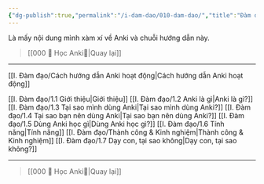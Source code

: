 ```yaml
---
{"dg-publish":true,"permalink":"/i-dam-dao/010-dam-dao/","title":"Đàm đạo","pinned":true,"noteIcon":1}
---
```


Là mấy nội dung mình xàm xí về Anki và chuỗi hướng dẫn này.

> [[000 🌟 Học Anki🌟\|Quay lại]]
___

[[I. Đàm đạo/Cách hướng dẫn Anki hoạt động\|Cách hướng dẫn Anki hoạt động]]

[[I. Đàm đạo/1.1 Giới thiệu\|Giới thiệu]]
[[I. Đàm đạo/1.2 Anki là gì\|Anki là gì?]]
[[I. Đàm đạo/1.3 Tại sao mình dùng Anki\|Tại sao mình dùng Anki?]]
[[I. Đàm đạo/1.4 Tại sao bạn nên dùng Anki\|Tại sao bạn nên dùng Anki?]]
[[I. Đàm đạo/1.5 Dùng Anki học gì\|Dùng Anki học gì?]]
[[I. Đàm đạo/1.6 Tính năng\|Tính năng]]
[[I. Đàm đạo/Thành công & Kinh nghiệm\|Thành công & Kinh nghiệm]]
[[I. Đàm đạo/1.7 Dạy con, tại sao không\|Dạy con, tại sao không?]]
___
> [[000 🌟 Học Anki🌟\|Quay lại]]